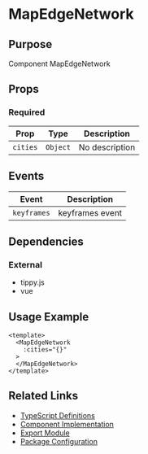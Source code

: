 # MapEdgeNetwork

## Purpose

Component MapEdgeNetwork

## Props

### Required
| Prop | Type | Description |
|------|------|-------------|
| `cities` | `Object` | No description |

## Events

| Event | Description |
|-------|-------------|
| `keyframes` | keyframes event |

## Dependencies

### External
- tippy.js
- vue

## Usage Example

```vue
<template>
  <MapEdgeNetwork
    :cities="{}"
  >
  </MapEdgeNetwork>
</template>
```

## Related Links

- [TypeScript Definitions](./MapEdgeNetwork.d.ts)
- [Component Implementation](./MapEdgeNetwork.vue)
- [Export Module](./mapedgenetwork.js)
- [Package Configuration](./package.json)
